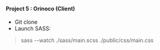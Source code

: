 #### Project 5 : Orinoco (Client)

* Git clone 
* Launch SASS: 
> sass --watch ./sass/main.scss ./public/css/main.css